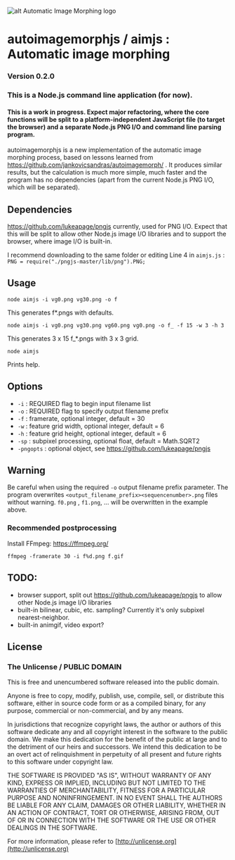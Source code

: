
![alt Automatic Image Morphing logo](f.gif)

# autoimagemorphjs / aimjs : Automatic image morphing

### Version 0.2.0
### This is a Node.js command line application (for now).
#### This is a work in progress. Expect major refactoring, where the core functions will be split to a platform-independent JavaScript file (to target the browser) and a separate Node.js PNG I/O and command line parsing program. 

autoimagemorphjs is a new implementation of the automatic image morphing process, based on lessons learned from https://github.com/jankovicsandras/autoimagemorph/ . It produces similar results, but the calculation is much more simple, much faster and the program has no dependencies (apart from the current Node.js PNG I/O, which will be separated).

## Dependencies

https://github.com/lukeapage/pngjs  currently, used for PNG I/O. Expect that this will be split to allow other Node.js image I/O libraries and to support the browser, where image I/O is built-in.

I recommend downloading to the same folder or editing Line 4 in ```aimjs.js``` : ```PNG = require("./pngjs-master/lib/png").PNG;```

## Usage

```node aimjs -i vg0.png vg30.png -o f```

This generates f*.pngs with defaults.

```node aimjs -i vg0.png vg30.png vg60.png vg0.png -o f_ -f 15 -w 3 -h 3```

This generates 3 x 15 f_*.pngs with 3 x 3 grid.

```node aimjs```

Prints help.

## Options

 - ```-i``` : REQUIRED flag to begin input filename list
 - ```-o``` : REQUIRED flag to specify output filename prefix
 - ```-f``` : framerate, optional integer, default = 30
 - ```-w``` : feature grid width, optional integer, default = 6
 - ```-h``` : feature grid height, optional integer, default = 6
 - ```-sp``` : subpixel processing, optional float, default = Math.SQRT2
 - ```-pngopts``` : optional object, see https://github.com/lukeapage/pngjs 

## Warning
Be careful when using the required ```-o``` output filename prefix parameter.  The program overwrites ```<output_filename_prefix><sequencenumber>.png``` files without warning. ```f0.png``` , ```f1.png```, ...  will be overwritten in the example above.

### Recommended postprocessing

Install FFmpeg:  https://ffmpeg.org/

```ffmpeg -framerate 30 -i f%d.png f.gif```

## TODO:
- browser support, split out https://github.com/lukeapage/pngjs to allow other Node.js image I/O libraries
- built-in bilinear, cubic, etc. sampling? Currently it's only subpixel nearest-neighbor.
- built-in animgif, video export?

## License
### The Unlicense / PUBLIC DOMAIN

This is free and unencumbered software released into the public domain.

Anyone is free to copy, modify, publish, use, compile, sell, or
distribute this software, either in source code form or as a compiled
binary, for any purpose, commercial or non-commercial, and by any
means.

In jurisdictions that recognize copyright laws, the author or authors
of this software dedicate any and all copyright interest in the
software to the public domain. We make this dedication for the benefit
of the public at large and to the detriment of our heirs and
successors. We intend this dedication to be an overt act of
relinquishment in perpetuity of all present and future rights to this
software under copyright law.

THE SOFTWARE IS PROVIDED "AS IS", WITHOUT WARRANTY OF ANY KIND,
EXPRESS OR IMPLIED, INCLUDING BUT NOT LIMITED TO THE WARRANTIES OF
MERCHANTABILITY, FITNESS FOR A PARTICULAR PURPOSE AND NONINFRINGEMENT.
IN NO EVENT SHALL THE AUTHORS BE LIABLE FOR ANY CLAIM, DAMAGES OR
OTHER LIABILITY, WHETHER IN AN ACTION OF CONTRACT, TORT OR OTHERWISE,
ARISING FROM, OUT OF OR IN CONNECTION WITH THE SOFTWARE OR THE USE OR
OTHER DEALINGS IN THE SOFTWARE.

For more information, please refer to [http://unlicense.org](http://unlicense.org)
